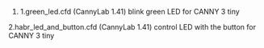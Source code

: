 1. 1.green_led.cfd  (CannyLab 1.41)
blink green LED for CANNY 3 tiny

2.habr_led_and_button.cfd (CannyLab 1.41)
control LED with the button for CANNY 3 tiny

